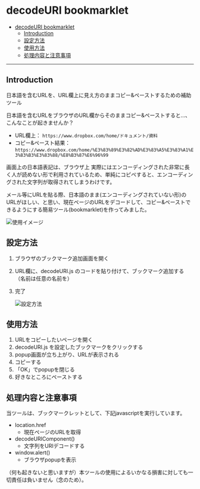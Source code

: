 # decodeURI bookmarklet

- [decodeURI bookmarklet](#decodeuri-bookmarklet)
  - [Introduction](#introduction)
  - [設定方法](#設定方法)
  - [使用方法](#使用方法)
  - [処理内容と注意事項](#処理内容と注意事項)

---

## Introduction
日本語を含むURLを、URL欄上に見え方のままコピー&ペーストするための補助ツール

日本語を含むURLをブラウザのURL欄からそのままコピー&ペーストすると…、こんなことが起きませんか？

- URL欄上：
```https://www.dropbox.com/home/ドキュメント/資料```
- コピー&ペースト結果：
```https://www.dropbox.com/home/%E3%83%89%E3%82%AD%E3%83%A5%E3%83%A1%E3%83%B3%E3%83%88/%E8%B3%87%E6%96%99```

画面上の日本語表記は、ブラウザ上 実際にはエンコーディングされた非常に長く人が読めない形で利用されているため、単純にコピペすると、エンコーディングされた文字列が取得されてしまうわけです。

メール等にURLを貼る際、日本語のまま(エンコーディングされていない形)のURLがほしい、と思い、現在ページのURLをデコードして、コピー&ペーストできるようにする簡易ツール(bookmarklet)を作ってみました。

![使用イメージ](capture/decodeuri01.jpg)

## 設定方法
1. ブラウザのブックマーク追加画面を開く
2. URL欄に、decodeURI.js のコードを貼り付けて、ブックマーク追加する（名前は任意の名前を）
3. 完了

    ![設定方法](capture/decodeuri02.jpg)


## 使用方法
1. URLをコピーしたいページを開く
2. decodeURI.js を設定したブックマークをクリックする
3. popup画面が立ち上がり、URLが表示される
4. コピーする
5. 「OK」でpopupを閉じる
6. 好きなところにペーストする
   

## 処理内容と注意事項
当ツールは、ブックマークレットとして、下記javascriptを実行しています。
- location.href
  - 現在ページのURLを取得
- decodeURIComponent()
  - 文字列をURIデコードする
- window.alert()
  - ブラウザpopupを表示


（何も起きないと思いますが）本ツールの使用によるいかなる損害に対しても一切責任は負いません（念のため）。